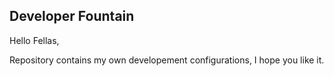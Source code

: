 ## Developer Fountain

Hello Fellas,

Repository contains my own developement configurations, I hope you like it.